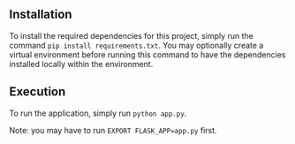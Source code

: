 ## Installation
To install the required dependencies for this project, simply run 
the command `pip install requirements.txt`. You may optionally
create a virtual environment before running this command to
have the dependencies installed locally within the environment.

## Execution
To run the application, simply run `python app.py`.

Note: you may have to run `EXPORT FLASK_APP=app.py` first.